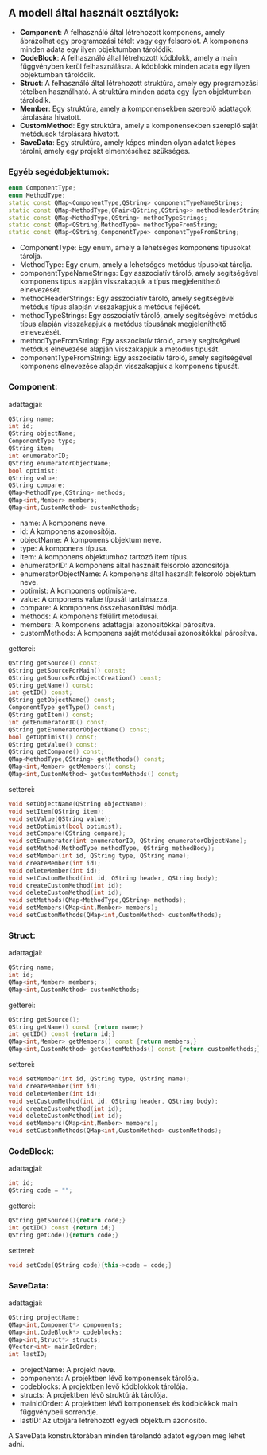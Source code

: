 ## A modell által használt osztályok:

- __Component__: A felhasználó által létrehozott komponens, amely ábrázolhat egy programozási tételt vagy egy felsorolót. A komponens minden adata egy ilyen objektumban tárolódik.
- __CodeBlock__: A felhasználó által létrehozott kódblokk, amely a main függvényben kerül felhasználásra. A kódblokk minden adata egy ilyen objektumban tárolódik.
- __Struct__: A felhasználó által létrehozott struktúra, amely egy programozási tételben használható. A struktúra minden adata egy ilyen objektumban tárolódik.
- __Member__: Egy struktúra, amely a komponensekben szereplő adattagok tárolására hivatott.
- __CustomMethod__: Egy struktúra, amely a komponensekben szereplő saját metódusok tárolására hivatott.
- __SaveData__: Egy struktúra, amely képes minden olyan adatot képes tárolni, amely egy projekt elmentéséhez szükséges.

### Egyéb segédobjektumok:

```cpp
enum ComponentType;
enum MethodType;
static const QMap<ComponentType,QString> componentTypeNameStrings;
static const QMap<MethodType,QPair<QString,QString>> methodHeaderStrings;
static const QMap<MethodType,QString> methodTypeStrings;
static const QMap<QString,MethodType> methodTypeFromString;
static const QMap<QString,ComponentType> componentTypeFromString;
```

- ComponentType: Egy enum, amely a lehetséges komponens típusokat tárolja.
- MethodType: Egy enum, amely a lehetséges metódus típusokat tárolja.
- componentTypeNameStrings: Egy asszociatív tároló, amely segítségével komponens típus alapján visszakapjuk a típus megjeleníthető elnevezését.
- methodHeaderStrings: Egy asszociatív tároló, amely segítségével metódus típus alapján visszakapjuk a metódus fejlécét.
- methodTypeStrings: Egy asszociatív tároló, amely segítségével metódus típus alapján visszakapjuk a metódus típusának megjeleníthető elnevezését.
- methodTypeFromString: Egy asszociatív tároló, amely segítségével metódus elnevezése alapján visszakapjuk a metódus típusát.
- componentTypeFromString: Egy asszociatív tároló, amely segítségével komponens elnevezése alapján visszakapjuk a komponens típusát.


### Component:

adattagjai:
```cpp
QString name;
int id;
QString objectName;
ComponentType type;
QString item;
int enumeratorID;
QString enumeratorObjectName;
bool optimist;
QString value;
QString compare;
QMap<MethodType,QString> methods;
QMap<int,Member> members;
QMap<int,CustomMethod> customMethods;
```

- name: A komponens neve.
- id: A komponens azonosítója.
- objectName: A komponens objektum neve.
- type: A komponens típusa.
- item: A komponens objektumhoz tartozó item típus.
- enumeratorID: A komponens által használt felsoroló azonosítója.
- enumeratorObjectName: A komponens által használt felsoroló objektum neve.
- optimist: A komponens optimista-e.
- value: A omponens value típusát tartalmazza.
- compare: A komponens összehasonlítási módja.
- methods: A komponens felülírt metódusai.
- members: A komponens adattagjai azonosítókkal párosítva.
- customMethods: A komponens saját metódusai azonosítókkal párosítva.


getterei:
```cpp
QString getSource() const;
QString getSourceForMain() const;
QString getSourceForObjectCreation() const;
QString getName() const;
int getID() const;
QString getObjectName() const;
ComponentType getType() const;
QString getItem() const;
int getEnumeratorID() const;
QString getEnumeratorObjectName() const;
bool getOptimist() const;
QString getValue() const;
QString getCompare() const;
QMap<MethodType,QString> getMethods() const;
QMap<int,Member> getMembers() const;
QMap<int,CustomMethod> getCustomMethods() const;
```

setterei:
```cpp
void setObjectName(QString objectName);
void setItem(QString item);
void setValue(QString value);
void setOptimist(bool optimist);
void setCompare(QString compare);
void setEnumerator(int enumeratorID, QString enumeratorObjectName);
void setMethod(MethodType methodType, QString methodBody);
void setMember(int id, QString type, QString name);
void createMember(int id);
void deleteMember(int id);
void setCustomMethod(int id, QString header, QString body);
void createCustomMethod(int id);
void deleteCustomMethod(int id);
void setMethods(QMap<MethodType,QString> methods);
void setMembers(QMap<int,Member> members);
void setCustomMethods(QMap<int,CustomMethod> customMethods);
```

### Struct:

adattagjai:
```cpp
QString name;
int id;
QMap<int,Member> members;
QMap<int,CustomMethod> customMethods;
```

getterei:
```cpp
QString getSource();
QString getName() const {return name;}
int getID() const {return id;}
QMap<int,Member> getMembers() const {return members;}
QMap<int,CustomMethod> getCustomMethods() const {return customMethods;}
```

setterei:
```cpp
void setMember(int id, QString type, QString name);
void createMember(int id);
void deleteMember(int id);
void setCustomMethod(int id, QString header, QString body);
void createCustomMethod(int id);
void deleteCustomMethod(int id);
void setMembers(QMap<int,Member> members);
void setCustomMethods(QMap<int,CustomMethod> customMethods);
```


### CodeBlock:

adattagjai:
```cpp
int id;
QString code = "";
```

getterei:
```cpp
QString getSource(){return code;}
int getID() const {return id;}
QString getCode(){return code;}
```

setterei:
```cpp
void setCode(QString code){this->code = code;}
```


### SaveData:

adattagjai:
```cpp
QString projectName;
QMap<int,Component*> components;
QMap<int,CodeBlock*> codeblocks;
QMap<int,Struct*> structs;
QVector<int> mainIdOrder;
int lastID;
```

- projectName: A projekt neve.
- components: A projektben lévő komponensek tárolója.
- codeblocks: A projektben lévő kódblokkok tárolója.
- structs: A projektben lévő struktúrák tárolója.
- mainIdOrder: A projektben lévő komponensek és kódblokkok main függvénybeli sorrendje.
- lastID: Az utoljára létrehozott egyedi objektum azonosító.

A SaveData konstruktorában minden tárolandó adatot egyben meg lehet adni.


